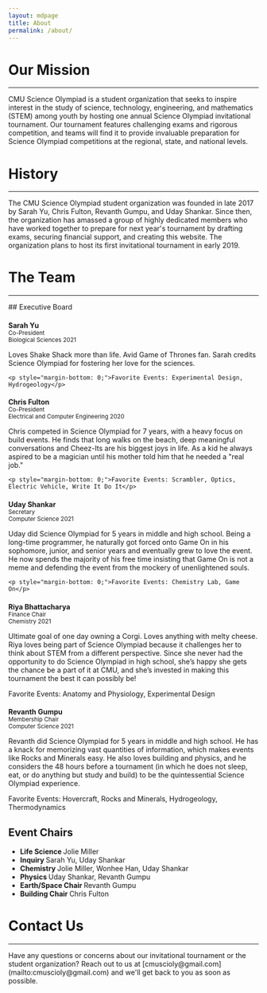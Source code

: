 ```yaml
---
layout: mdpage
title: About
permalink: /about/
---
```


# Our Mission
<hr>

CMU Science Olympiad is a student organization that seeks to inspire interest in the study of science, technology, engineering, and mathematics (STEM) among youth by hosting one annual Science Olympiad invitational tournament. Our tournament features challenging exams and rigorous competition, and teams will find it to provide invaluable preparation for Science Olympiad competitions at the regional, state, and national levels.

# History
<hr>

The CMU Science Olympiad student organization was founded in late 2017 by Sarah Yu, Chris Fulton, Revanth Gumpu, and Uday Shankar. Since then, the organization has amassed a group of highly dedicated
members who have worked together to prepare for next year's tournament by drafting exams, securing financial support, and creating this website. The organization plans to host its first invitational tournament in early 2019.

# The Team
<hr>
## Executive Board
<style> h4 { margin-bottom: 0; } br { line-height: 20px; } </style>
<div class="list-group" style="margin-bottom: 20px;">
  <div class="list-group-item flex-column align-items-start">
    <div class="d-flex w-100 justify-content-between" style="margin-bottom: 0; padding-bottom: 0;">
      <h4> <strong>Sarah Yu</strong> </h4>
      <small>Co-President</small>
    </div>
    <small class="text-muted"> Biological Sciences 2021 </small>
    <p class="mb-1">Loves Shake Shack more than life. Avid Game of Thrones fan. Sarah credits Science Olympiad for fostering her love for the sciences.</p>

    <p style="margin-bottom: 0;">Favorite Events: Experimental Design, Hydrogeology</p>
  </div>

  <div class="list-group-item flex-column align-items-start">
    <div class="d-flex w-100 justify-content-between" style="margin-bottom: 0; padding-bottom: 0;">
      <h4> <strong>Chris Fulton</strong> </h4>
      <small>Co-President</small>
    </div>
    <small class="text-muted"> Electrical and Computer Engineering 2020 </small>
    <p class="mb-1">Chris competed in Science Olympiad for 7 years, with a heavy focus on build events. He finds that long walks on the beach, deep meaningful conversations and Cheez-Its are his biggest joys in life. As a kid he always aspired to be a magician until his mother told him that he needed a "real job."  </p>

    <p style="margin-bottom: 0;">Favorite Events: Scrambler, Optics, Electric Vehicle, Write It Do It</p>
  </div>

  <div class="list-group-item flex-column align-items-start">
    <div class="d-flex w-100 justify-content-between" style="margin-bottom: 0; padding-bottom: 0;">
      <h4> <strong>Uday Shankar</strong> </h4>
      <small>Secretary</small>
    </div>
    <small class="text-muted"> Computer Science 2021 </small>
    <p class="mb-1">Uday did Science Olympiad for 5 years in middle and high school. Being a long-time programmer, he naturally got forced onto Game On in his sophomore, junior, and senior years and eventually grew to love the event. He now spends the majority of his free time insisting that Game On is not a meme and defending the event from the mockery of unenlightened souls.</p>

    <p style="margin-bottom: 0;">Favorite Events: Chemistry Lab, Game On</p>
  </div>

  <div class="list-group-item flex-column align-items-start">
    <div class="d-flex w-100 justify-content-between" style="margin-bottom: 0; padding-bottom: 0;">
      <h4> <strong>Riya Bhattacharya</strong> </h4>
      <small>Finance Chair</small>
    </div>
    <small class="text-muted"> Chemistry 2021 </small>
    <p class="mb-1">Ultimate goal of one day owning a Corgi. Loves anything with melty cheese.
Riya loves being part of Science Olympiad because it challenges her to think about STEM from a different perspective. Since she never had the opportunity to do Science Olympiad in high school, she’s happy she gets the chance be a part of it at CMU, and she’s invested in making this tournament the best it can possibly be!
</p>

<p style="margin-bottom: 0;">Favorite Events: Anatomy and Physiology, Experimental Design</p>
  </div>

  <div class="list-group-item flex-column align-items-start">
    <div class="d-flex w-100 justify-content-between" style="margin-bottom: 0; padding-bottom: 0;">
      <h4> <strong>Revanth Gumpu</strong> </h4>
      <small>Membership Chair</small>
    </div>
    <small class="text-muted"> Computer Science 2021 </small>
    <p class="mb-1">Revanth did Science Olympiad for 5 years in middle and high school. He has a knack for memorizing vast quantities of information, which makes events like Rocks and Minerals
    easy. He also loves building and physics, and he considers the 48 hours before a tournament (in which he does not sleep, eat, or do anything but study and build) to be the quintessential
    Science Olympiad experience.
  </p>

  <p style="margin-bottom: 0;">Favorite Events: Hovercraft, Rocks and Minerals, Hydrogeology, Thermodynamics</p>
  </div>

</div>

## Event Chairs
<ul class="list-group list-group-flush" style="margin-bottom: 20px;">
  <li class="list-group-item">
    <div class="d-flex w-100 justify-content-between">
      <strong> Life Science </strong>
      <span>Jolie Miller</span>
    </div>
  </li>
  <li class="list-group-item">
    <div class="d-flex w-100 justify-content-between">
      <strong> Inquiry </strong>
      <span>Sarah Yu, Uday Shankar</span>
    </div>
  </li>
  <li class="list-group-item">
    <div class="d-flex w-100 justify-content-between">
      <strong> Chemistry </strong>
      <span>Jolie Miller, Wonhee Han, Uday Shankar</span>
    </div>
  </li>
  <li class="list-group-item">
    <div class="d-flex w-100 justify-content-between">
      <strong> Physics </strong>
      <span> Uday Shankar, Revanth Gumpu </span>
    </div>
  </li>
  <li class="list-group-item">
    <div class="d-flex w-100 justify-content-between">
      <strong> Earth/Space Chair </strong>
      <span> Revanth Gumpu </span>
    </div>
  </li>
  <li class="list-group-item">
    <div class="d-flex w-100 justify-content-between">
      <strong> Building Chair </strong>
      <span>Chris Fulton</span>
    </div>
  </li>
</ul>

# Contact Us
<hr>
Have any questions or concerns about our invitational tournament or the student organization? Reach out to us
at <span class="code">[cmuscioly@gmail.com](mailto:cmuscioly@gmail.com)</span> and we'll get back to you as soon as possible.
